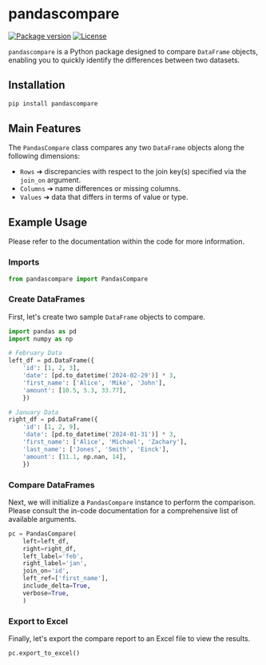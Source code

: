 # pandascompare

<div>

[![Package version](https://img.shields.io/pypi/v/pandascompare?color=%2334D058&label=pypi)](https://pypi.org/project/pandascompare/)
[![License](https://img.shields.io/github/license/zteinck/pandascompare)](https://github.com/zteinck/pandascompare/blob/master/LICENSE)

</div>

`pandascompare` is a Python package designed to compare `DataFrame` objects, enabling you to quickly identify the differences between two datasets. 

## Installation
```sh
pip install pandascompare
```

## Main Features
The `PandasCompare` class compares any two `DataFrame` objects along the following dimensions:
- `Rows` ➔ discrepancies with respect to the join key(s) specified via the `join_on` argument.
- `Columns` ➔ name differences or missing columns.
- `Values` ➔ data that differs in terms of value or type.


## Example Usage
Please refer to the documentation within the code for more information.

### Imports
```python
from pandascompare import PandasCompare
```

### Create DataFrames
First, let's create two sample `DataFrame` objects to compare.
```python
import pandas as pd
import numpy as np

# February Data
left_df = pd.DataFrame({
    'id': [1, 2, 3],
    'date': [pd.to_datetime('2024-02-29')] * 3,
    'first_name': ['Alice', 'Mike', 'John'],
    'amount': [10.5, 5.3, 33.77],
    })

# January Data
right_df = pd.DataFrame({
    'id': [1, 2, 9],
    'date': [pd.to_datetime('2024-01-31')] * 3,
    'first_name': ['Alice', 'Michael', 'Zachary'],
    'last_name': ['Jones', 'Smith', 'Einck'],
    'amount': [11.1, np.nan, 14],
    })
```

### Compare DataFrames
Next, we will initialize a `PandasCompare` instance to perform the comparison. Please consult the in-code documentation for a comprehensive list of available arguments.
```python
pc = PandasCompare(
    left=left_df,
    right=right_df,
    left_label='feb',
    right_label='jan',
    join_on='id',
    left_ref=['first_name'],
    include_delta=True,
    verbose=True,
    )
```

### Export to Excel
Finally, let's export the compare report to an Excel file to view the results.
```python
pc.export_to_excel()
```
